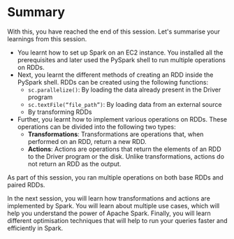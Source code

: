 # Summary

With this, you have reached the end of this session. Let's summarise your learnings from this session.

- You learnt how to set up Spark on an EC2 instance. You installed all the prerequisites and later used the PySpark shell to run multiple operations on RDDs.
- Next, you learnt the different methods of creating an RDD inside the PySpark shell. RDDs can be created using the following functions:
  - `sc.parallelize()`: By loading the data already present in the Driver program
  - `sc.textFile(“file_path”)`: By loading data from an external source
  - By transforming RDDs
- Further, you learnt how to implement various operations on RDDs. These operations can be divided into the following two types:
  - **Transformations**: Transformations are operations that, when performed on an RDD, return a new RDD.
  - **Actions**: Actions are operations that return the elements of an RDD to the Driver program or the disk. Unlike transformations, actions do not return an RDD as the output.

As part of this session, you ran multiple operations on both base RDDs and paired RDDs.

In the next session, you will learn how transformations and actions are implemented by Spark. You will learn about multiple use cases, which will help you understand the power of Apache Spark. Finally, you will learn different optimisation techniques that will help to run your queries faster and efficiently in Spark.
